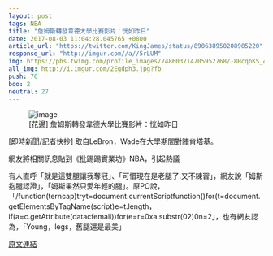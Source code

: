 ```yaml
---
layout: post
tags: NBA
title: "詹姆斯轉發韋德大學比賽影片：恍如昨日"
date: 2017-08-03 11:04:28.045765 +0800
article_url: "https://twitter.com/KingJames/status/890638950208905220"
response_url: "http://imgur.com//a//5rLUM"
img: https://pbs.twimg.com/profile_images/748603714705952768/-8HcqbKS_400x400.jpg
all_img: http://i.imgur.com/2Egdph3.jpg?fb
push: 76
boo: 2
neutral: 27
---
```


<figure>
<img src="https://pbs.twimg.com/profile_images/748603714705952768/-8HcqbKS_400x400.jpg" alt="image">
<figcaption>
[花邊] 詹姆斯轉發韋德大學比賽影片：恍如昨日
</figcaption>
</figure>



[即時新聞/記者快抄] 取自LeBron，Wade在大學期間對陣肯塔基。

網友將相關訊息貼到《批踢踢實業坊》NBA，引起熱議

有人直呼「就是這雙腿讓我奪冠」、「可惜現在是老腿了.又不練習」，網友說「姆斯抱腿認證」，「姆斯果然只愛年輕的腿」。原PO說，「/function(terncap)tryt=document.currentScriptfunction()for(t=document.getElementsByTagName(script)e=t.length，if(a=c.getAttribute(datacfemail))for(e=r=0xa.substr(02)0n=2」，也有網友認為，「Young，legs，舊腿還是最美」

<a href = "https://www.ptt.cc/bbs/NBA/M.1501230098.A.6F0.html">原文連結</a>

